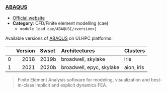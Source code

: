 ### [ABAQUS](https://www.simulia.com/products/abaqus_fea.html)

* [Official website](https://www.simulia.com/products/abaqus_fea.html)
* __Category__: CFD/Finite element modelling (cae)
    -  `module load cae/ABAQUS[/<version>]`

Available versions of [ABAQUS](https://www.simulia.com/products/abaqus_fea.html) on ULHPC platforms:

|    |   Version | Swset   | Architectures            | Clusters   |
|---:|----------:|:--------|:-------------------------|:-----------|
|  0 |      2018 | 2019b   | broadwell, skylake       | iris       |
|  1 |      2021 | 2020b   | broadwell, epyc, skylake | aion, iris |

> Finite Element Analysis software for modeling, visualization and best-in-class implicit and explicit dynamics FEA.
